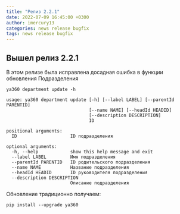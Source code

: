 ```yaml
---
title: "Релиз 2.2.1"
date: 2022-07-09 16:45:00 +0300
author: imercury13
categories: news release bugfix
tags: news release bugfix
---
```


## Вышел релиз 2.2.1

В этом релизе была исправлена досадная ошибка в функции обновления Подразделения

```
ya360 department update -h

usage: ya360 department update [-h] [--label LABEL] [--parentId PARENTID]
                               [--name NAME] [--headId HEADID]
                               [--description DESCRIPTION]
                               ID

positional arguments:
  ID                    ID подразделения

optional arguments:
  -h, --help            show this help message and exit
  --label LABEL         Имя подразделения
  --parentId PARENTID   ID родительского подразделения
  --name NAME           Название подразделения
  --headId HEADID       ID руководителя подразделения
  --description DESCRIPTION
                        Описание подразделения
```

Обновление традиционно получаем:
```
pip install --upgrade ya360
```
